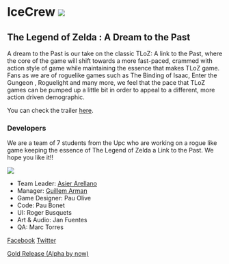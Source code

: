 # IceCrew ![](http://imgur.com/VFkt8n5.png)



## The Legend of Zelda : A Dream to the Past

A dream to the Past is our take on the classic TLoZ: A link to the Past, where the core of the game will shift towards a more fast-paced, crammed with action style of game while maintaining the essence that makes TLoZ game. Fans as we are of roguelike games such as The Binding of Isaac, Enter the Gungeon , Roguelight and many more, we feel that the pace that TLoZ games can be pumped up a little bit in order to appeal to a different, more action driven demographic.

You can check the trailer [here](https://www.youtube.com/watch?v=KBBwDbrTZeM&feature=youtu.be).
### Developers 

We are a team of 7 students from the Upc who are working on a rogue like game keeping the essence of The Legend of Zelda a Link to the Past. We hope you like it!!

![](http://imgur.com/0A8s6hY.png)

-	Team Leader: [Asier Arellano](https://axiermo.github.io/AsierArellanoWeb/)
- Manager: [Guillem Arman](https://github.com/GuillemArman/GuillemArman)
-	Game Designer: Pau Olive
-	Code: Pau Bonet
-	UI: Roger Busquets
-	Art & Audio: Jan Fuentes
-	QA: Marc Torres



[Facebook](https://www.facebook.com/icecrewupc/?notif_t=page_fan&notif_id=1495704480804013)
[Twitter](https://twitter.com/IceCrew_)

[Gold Release (Alpha by now)](https://github.com/BooLAW/Zelda-Project/releases/tag/v0.9.1)
